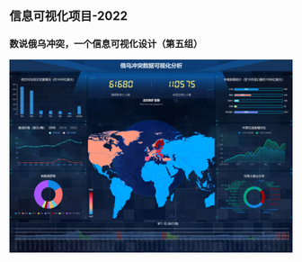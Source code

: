 ## 信息可视化项目-2022
### 数说俄乌冲突，一个信息可视化设计（第五组）

[//]:![image](https://github.com/JZK00/InfoVis-2022/edit/main/images/shown.png)
![image](images/show.png)
